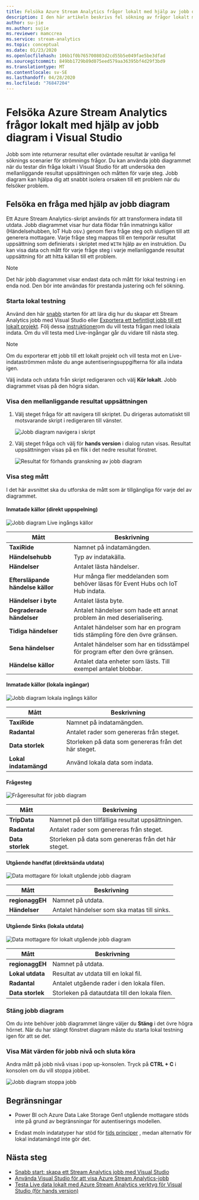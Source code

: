 ```yaml
---
title: Felsöka Azure Stream Analytics frågor lokalt med hjälp av jobb diagram i Visual Studio
description: I den här artikeln beskrivs fel sökning av frågor lokalt med hjälp av jobb diagram i Azure Stream Analytics verktyg för Visual Studio.
author: su-jie
ms.author: sujie
ms.reviewer: mamccrea
ms.service: stream-analytics
ms.topic: conceptual
ms.date: 01/23/2020
ms.openlocfilehash: 106b1f0b765700803d2cd55b5e049fae5be3dfad
ms.sourcegitcommit: 849bb1729b89d075eed579aa36395bf4d29f3bd9
ms.translationtype: MT
ms.contentlocale: sv-SE
ms.lasthandoff: 04/28/2020
ms.locfileid: "76847204"
---
```

# <a name="debug-azure-stream-analytics-queries-locally-using-job-diagram-in-visual-studio"></a>Felsöka Azure Stream Analytics frågor lokalt med hjälp av jobb diagram i Visual Studio

Jobb som inte returnerar resultat eller oväntade resultat är vanliga fel söknings scenarier för strömnings frågor. Du kan använda jobb diagrammet när du testar din fråga lokalt i Visual Studio för att undersöka den mellanliggande resultat uppsättningen och måtten för varje steg. Jobb diagram kan hjälpa dig att snabbt isolera orsaken till ett problem när du felsöker problem.

## <a name="debug-a-query-using-job-diagram"></a>Felsöka en fråga med hjälp av jobb diagram

Ett Azure Stream Analytics-skript används för att transformera indata till utdata. Jobb diagrammet visar hur data flödar från inmatnings källor (Händelsehubben, IoT Hub osv.) genom flera fråge steg och slutligen till att generera mottagare. Varje fråge steg mappas till en temporär resultat uppsättning som definierats i skriptet med `WITH` hjälp av en instruktion. Du kan visa data och mått för varje fråge steg i varje mellanliggande resultat uppsättning för att hitta källan till ett problem.

> [!NOTE]
> Det här jobb diagrammet visar endast data och mått för lokal testning i en enda nod. Den bör inte användas för prestanda justering och fel sökning.

### <a name="start-local-testing"></a>Starta lokal testning

Använd den här [snabb](stream-analytics-quick-create-vs.md) starten för att lära dig hur du skapar ett Stream Analytics jobb med Visual Studio eller [Exportera ett befintligt jobb till ett lokalt projekt](stream-analytics-vs-tools.md#export-jobs-to-a-project). Följ dessa [instruktioner](stream-analytics-live-data-local-testing.md)om du vill testa frågan med lokala indata. Om du vill testa med Live-ingångar går du vidare till nästa steg.

> [!NOTE]
> Om du exporterar ett jobb till ett lokalt projekt och vill testa mot en Live-indataströmmen måste du ange autentiseringsuppgifterna för alla indata igen.  

Välj indata och utdata från skript redigeraren och välj **Kör lokalt**. Jobb diagrammet visas på den högra sidan.

### <a name="view-the-intermediate-result-set"></a>Visa den mellanliggande resultat uppsättningen  

1. Välj steget fråga för att navigera till skriptet. Du dirigeras automatiskt till motsvarande skript i redigeraren till vänster.

   ![Jobb diagram navigera i skript](./media/debug-locally-using-job-diagram/navigate-script.png)

2. Välj steget fråga och välj för **hands version** i dialog rutan visas. Resultat uppsättningen visas på en flik i det nedre resultat fönstret.

   ![Resultat för förhands granskning av jobb diagram](./media/debug-locally-using-job-diagram/preview-result.png)

### <a name="view-step-metrics"></a>Visa steg mått

I det här avsnittet ska du utforska de mått som är tillgängliga för varje del av diagrammet.

#### <a name="input-sources-live-stream"></a>Inmatade källor (direkt uppspelning)

![Jobb diagram Live ingångs källor](./media/debug-locally-using-job-diagram/live-input.png)

|Mått|Beskrivning|
|-|-|
|**TaxiRide**| Namnet på indatamängden.|
|**Händelsehubb** | Typ av indatakälla.|
|**Händelser**|Antalet lästa händelser.|
|**Eftersläpande händelse källor**|Hur många fler meddelanden som behöver läsas för Event Hubs och IoT Hub indata.|
|**Händelser i byte**|Antalet lästa byte.|
| **Degraderade händelser**|Antalet händelser som hade ett annat problem än med deserialisering.|
|**Tidiga händelser**| Antalet händelser som har en program tids stämpling före den övre gränsen.|
|**Sena händelser**| Antalet händelser som har en tidsstämpel för program efter den övre gränsen.|
|**Händelse källor**| Antalet data enheter som lästs. Till exempel antalet blobbar.|

#### <a name="input-sources-local-input"></a>Inmatade källor (lokala ingångar)

![Jobb diagram lokala ingångs källor](./media/debug-locally-using-job-diagram/local-input.png)

|Mått|Beskrivning|
|-|-|
|**TaxiRide**| Namnet på indatamängden.|
|**Radantal**| Antalet rader som genereras från steget.|
|**Data storlek**| Storleken på data som genereras från det här steget.|
|**Lokal indatamängd**| Använd lokala data som indata.|

#### <a name="query-steps"></a>Frågesteg

![Frågeresultat för jobb diagram](./media/debug-locally-using-job-diagram/query-step.png)

|Mått|Beskrivning|
|-|-|
|**TripData**|Namnet på den tillfälliga resultat uppsättningen.|
|**Radantal**| Antalet rader som genereras från steget.|
|**Data storlek**| Storleken på data som genereras från det här steget.|
  
#### <a name="output-sinks-live-output"></a>Utgående handfat (direktsända utdata)

![Data mottagare för lokalt utgående jobb diagram](./media/debug-locally-using-job-diagram/live-output.png)

|Mått|Beskrivning|
|-|-|
|**regionaggEH**|Namnet på utdata.|
|**Händelser**|Antalet händelser som ska matas till sinks.|

#### <a name="output-sinks-local-output"></a>Utgående Sinks (lokala utdata)

![Data mottagare för lokalt utgående jobb diagram](./media/debug-locally-using-job-diagram/local-output.png)

|Mått|Beskrivning|
|-|-|
|**regionaggEH**|Namnet på utdata.|
|**Lokal utdata**| Resultat av utdata till en lokal fil.|
|**Radantal**| Antalet utgående rader i den lokala filen.|
|**Data storlek**| Storleken på datautdata till den lokala filen.|

### <a name="close-job-diagram"></a>Stäng jobb diagram

Om du inte behöver jobb diagrammet längre väljer du **Stäng** i det övre högra hörnet. När du har stängt fönstret diagram måste du starta lokal testning igen för att se det.

### <a name="view-job-level-metrics-and-stop-running"></a>Visa Mät värden för jobb nivå och sluta köra

Andra mått på jobb nivå visas i pop up-konsolen. Tryck på **CTRL + C** i konsolen om du vill stoppa jobbet.

![Jobb diagram stoppa jobb](./media/debug-locally-using-job-diagram/stop-job.png)

## <a name="limitations"></a>Begränsningar

* Power BI och Azure Data Lake Storage Gen1 utgående mottagare stöds inte på grund av begränsningar för autentiserings modellen.

* Endast moln indatatyper har stöd för [tids principer](stream-analytics-out-of-order-and-late-events.md) , medan alternativ för lokal indatamängd inte gör det.

## <a name="next-steps"></a>Nästa steg

* [Snabb start: skapa ett Stream Analytics jobb med Visual Studio](stream-analytics-quick-create-vs.md)
* [Använda Visual Studio för att visa Azure Stream Analytics-jobb](stream-analytics-vs-tools.md)
* [Testa Live data lokalt med Azure Stream Analytics verktyg för Visual Studio (för hands version)](stream-analytics-live-data-local-testing.md)
